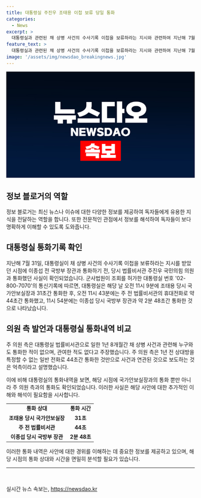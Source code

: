 ```yaml
---
title: 대통령실 주진우 조태용 이첩 보류 당일 통화
categories:
  - News
excerpt: >
  대통령실과 관련된 채 상병 사건의 수사기록 이첩을 보류하라는 지시와 관련하여 지난해 7월 31일, 대통령실의 통화 기록이 공개되었습니다. 이에 따르면 이종섭 전 국방부 장관과의 통화뿐만 아니라 주진우 의원 등과의 통화도 확인되었습니다. 주 의원 측은 전 국방부 법률비서관으로서 채 상병 사건과 관련된 통화나 관여가 없었다고 주장했습니다.
feature_text: >
  대통령실과 관련된 채 상병 사건의 수사기록 이첩을 보류하라는 지시와 관련하여 지난해 7월 31일, 대통령실의 통화 기록이 공개되었습니다. 이에 따르면 이종섭 전 국방부 장관과의 통화뿐만 아니라 주진우 의원 등과의 통화도 확인되었습니다. 주 의원 측은 전 국방부 법률비서관으로서 채 상병 사건과 관련된 통화나 관여가 없었다고 주장했습니다.
image: '/assets/img/newsdao_breakingnews.jpg'
---
```


<p><img src="/assets/img/newsdao_breakingnews.jpg" alt="pcversion 속보" /></p>

<h2 data-ke-size="size26">정보 블로거의 역할</h2>

<p data-ke-size="size16">정보 블로거는 최신 뉴스나 이슈에 대한 다양한 정보를 제공하여 독자들에게 유용한 지식을 전달하는 역할을 합니다. 또한 전문적인 관점에서 정보를 해석하여 독자들이 보다 명확하게 이해할 수 있도록 도와줍니다.</p>

<h2 data-ke-size="size26">대통령실 통화기록 확인</h2>

<p data-ke-size="size16">지난해 7월 31일, 대통령실이 채 상병 사건의 수사기록 이첩을 보류하라는 지시를 받았던 시점에 이종섭 전 국방부 장관과 통화하기 전, 당시 법률비서관 주진우 국민의힘 의원과 통화했던 사실이 확인되었습니다. 군사법원이 조회를 허가한 대통령실 번호 '02-800-7070'의 통신기록에 따르면, 대통령실은 해당 날 오전 11시 9분에 조태용 당시 국가안보실장과 31초간 통화한 후, 오전 11시 43분에는 주 전 법률비서관의 휴대전화로 약 44초간 통화했고, 11시 54분에는 이종섭 당시 국방부 장관과 약 2분 48초간 통화한 것으로 나타났습니다. </p>

<h2 data-ke-size="size26">의원 측 발언과 대통령실 통화내역 비교</h2>

<p data-ke-size="size16">주 의원 측은 대통령실 법률비서관으로 일한 1년 8개월간 채 상병 사건과 관련해 누구와도 통화한 적이 없으며, 관여한 적도 없다고 주장했습니다. 주 의원 측은 1년 전 상대방을 특정할 수 없는 일반 전화로 44초간 통화한 것만으로 사건과 연관된 것으로 보도하는 것은 억측이라고 설명했습니다.</p>

<p data-ke-size="size16">이에 비해 대통령실의 통화내역을 보면, 해당 시점에 국가안보실장과의 통화 뿐만 아니라 주 의원 측과의 통화도 확인되었습니다. 이러한 사실은 해당 사안에 대한 추가적인 이해와 해석이 필요함을 시사합니다.</p>

<table>
<tbody>
<tr>
<td style="text-align: center; height: 17px;"><b>통화 상대</b></td>
<td style="text-align: center; height: 17px;"><b>통화 시간</b></td>
</tr>
<tr>
<td style="text-align: center; height: 17px;"><b>조태용 당시 국가안보실장</b></td>
<td style="text-align: center; height: 17px;"><b>31초</b></td>
</tr>
<tr>
<td style="text-align: center; height: 17px;"><b>주 전 법률비서관</b></td>
<td style="text-align: center; height: 17px;"><b>44초</b></td>
</tr>
<tr>
<td style="text-align: center; height: 17px;"><b>이종섭 당시 국방부 장관</b></td>
<td style="text-align: center; height: 17px;"><b>2분 48초</b></td>
</tr>
</tbody>
</table>

<p data-ke-size="size16">이러한 통화 내역은 사안에 대한 경위를 이해하는 데 중요한 정보를 제공하고 있으며, 해당 시점의 통화 상대와 시간을 면밀히 분석할 필요가 있습니다.</p>

<hr />

<p data-ke-size="size16">&nbsp;</p>
실시간 뉴스 속보는, <a href="https://newsdao.kr" rel="dofollow">https://newsdao.kr</a>


